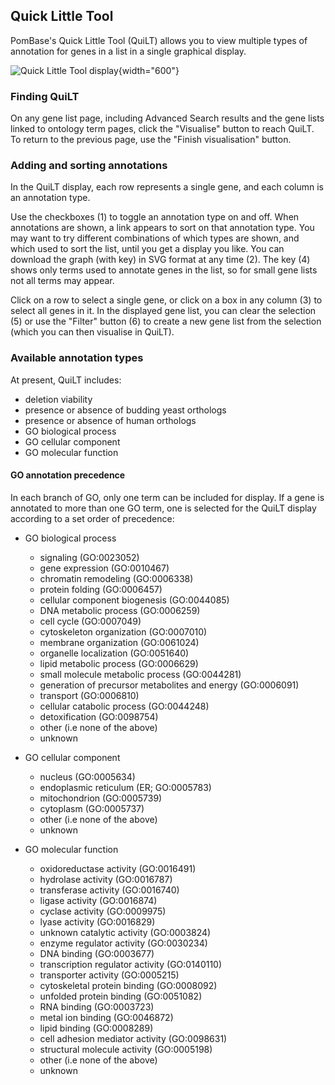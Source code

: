 ## Quick Little Tool

PomBase's Quick Little Tool (QuiLT) allows you to view multiple types
of annotation for genes in a list in a single graphical display.

![Quick Little Tool display](assets/quilt_display.png){width="600"}

### Finding QuiLT

On any gene list page, including Advanced Search results and the gene
lists linked to ontology term pages, click the "Visualise" button to
reach QuiLT. To return to the previous page, use the "Finish
visualisation" button.

### Adding and sorting annotations

In the QuiLT display, each row represents a single gene, and each
column is an annotation type.

Use the checkboxes (1) to toggle an annotation type on and off. When
annotations are shown, a link appears to sort on that annotation
type. You may want to try different combinations of which types are
shown, and which used to sort the list, until you get a display you
like. You can download the graph (with key) in SVG format at any time
(2). The key (4) shows only terms used to annotate genes in the list,
so for small gene lists not all terms may appear.

Click on a row to select a single gene, or click on a box in any
column (3) to select all genes in it. In the displayed gene list, you
can clear the selection (5) or use the "Filter" button (6) to create a
new gene list from the selection (which you can then visualise in
QuiLT).


### Available annotation types

At present, QuiLT includes:

- deletion viability
- presence or absence of budding yeast orthologs
- presence or absence of human orthologs
- GO biological process
- GO cellular component
- GO molecular function

#### GO annotation precedence

In each branch of GO, only one term can be included for display. If a
gene is annotated to more than one GO term, one is selected for the
QuiLT display according to a set order of precedence:

- GO biological process
   - signaling (GO:0023052)
   - gene expression (GO:0010467)
   - chromatin remodeling (GO:0006338)
   - protein folding (GO:0006457)
   - cellular component biogenesis (GO:0044085)
   - DNA metabolic process (GO:0006259)
   - cell cycle (GO:0007049)
   - cytoskeleton organization (GO:0007010)
   - membrane organization (GO:0061024)
   - organelle localization (GO:0051640)
   - lipid metabolic process (GO:0006629)
   - small molecule metabolic process (GO:0044281)
   - generation of precursor metabolites and energy (GO:0006091)
   - transport (GO:0006810)
   - cellular catabolic process (GO:0044248)
   - detoxification (GO:0098754)
   - other (i.e none of the above)
   - unknown

- GO cellular component
   - nucleus (GO:0005634)
   - endoplasmic reticulum (ER; GO:0005783)
   - mitochondrion (GO:0005739)
   - cytoplasm (GO:0005737)
   - other (i.e none of the above)
   - unknown

- GO molecular function
   - oxidoreductase activity (GO:0016491)
   - hydrolase activity (GO:0016787)
   - transferase activity (GO:0016740)
   - ligase activity (GO:0016874)
   - cyclase activity (GO:0009975)
   - lyase activity (GO:0016829)
   - unknown catalytic activity (GO:0003824)
   - enzyme regulator activity (GO:0030234)
   - DNA binding (GO:0003677)
   - transcription regulator activity (GO:0140110)
   - transporter activity (GO:0005215)
   - cytoskeletal protein binding (GO:0008092)
   - unfolded protein binding (GO:0051082)
   - RNA binding (GO:0003723)
   - metal ion binding (GO:0046872)
   - lipid binding (GO:0008289)
   - cell adhesion mediator activity (GO:0098631)
   - structural molecule activity (GO:0005198)
   - other (i.e none of the above)
   - unknown

